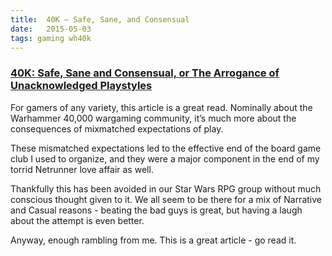 ```yaml
---
title:  40K – Safe, Sane, and Consensual
date:   2015-05-03
tags: gaming wh40k
---
```


### [40K: Safe, Sane and Consensual, or The Arrogance of Unacknowledged Playstyles](http://www.belloflostsouls.net/2015/04/40k-safe-sane-and-consensual-or-the-arrogance-of-unacknowledged-playstyles.html)

For gamers of any variety, this article is a great read. Nominally about the Warhammer 40,000 wargaming community, it’s much more about the consequences of mixmatched expectations of play.

These mismatched expectations led to the effective end of the board game club I used to organize, and they were a major component in the end of my torrid Netrunner love affair as well.

Thankfully this has been avoided in our Star Wars RPG group without much conscious thought given to it. We all seem to be there for a mix of Narrative and Casual reasons - beating the bad guys is great, but having a laugh about the attempt is even better.

Anyway, enough rambling from me. This is a great article - go read it.